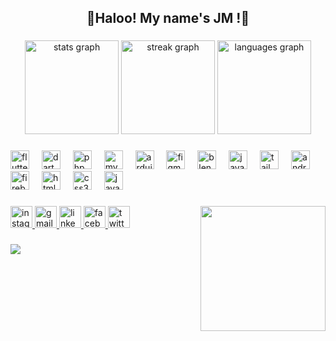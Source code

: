 <h2 align="center">🌸Haloo! My name's JM !🌸</h2>

###

<div align="center">
  <img src="https://github-readme-stats.vercel.app/api?username=JM&hide_title=false&hide_rank=false&show_icons=true&include_all_commits=true&count_private=true&disable_animations=false&theme=dracula&locale=en&hide_border=false" height="150" alt="stats graph"  />
  <img src="https://streak-stats.demolab.com?user=JM&locale=en&mode=daily&theme=dracula&hide_border=false&border_radius=5" height="150" alt="streak graph"  />
  <img src="https://github-readme-stats.vercel.app/api/top-langs?username=JM&locale=en&hide_title=false&layout=compact&card_width=320&langs_count=5&theme=dracula&hide_border=false" height="150" alt="languages graph"  />
</div>

###

<div align="left">
  <img src="https://cdn.jsdelivr.net/gh/devicons/devicon/icons/flutter/flutter-original.svg" height="30" alt="flutter logo"  />
  <img width="12" />
  <img src="https://cdn.jsdelivr.net/gh/devicons/devicon/icons/dart/dart-original.svg" height="30" alt="dart logo"  />
  <img width="12" />
  <img src="https://cdn.jsdelivr.net/gh/devicons/devicon/icons/php/php-original.svg" height="30" alt="php logo"  />
  <img width="12" />
  <img src="https://cdn.jsdelivr.net/gh/devicons/devicon/icons/mysql/mysql-original.svg" height="30" alt="mysql logo"  />
  <img width="12" />
  <img src="https://cdn.jsdelivr.net/gh/devicons/devicon/icons/arduino/arduino-original.svg" height="30" alt="arduino logo"  />
  <img width="12" />
  <img src="https://cdn.jsdelivr.net/gh/devicons/devicon/icons/figma/figma-original.svg" height="30" alt="figma logo"  />
  <img width="12" />
  <img src="https://cdn.jsdelivr.net/gh/devicons/devicon/icons/blender/blender-original.svg" height="30" alt="blender logo"  />
  <img width="12" />
  <img src="https://cdn.jsdelivr.net/gh/devicons/devicon/icons/java/java-original.svg" height="30" alt="java logo"  />
  <img width="12" />
  <img src="https://cdn.jsdelivr.net/gh/devicons/devicon/icons/tailwindcss/tailwindcss-original-wordmark.svg" height="30" alt="tailwindcss logo"  />
  <img width="12" />
  <img src="https://cdn.jsdelivr.net/gh/devicons/devicon/icons/androidstudio/androidstudio-original.svg" height="30" alt="androidstudio logo"  />
  <img width="12" />
  <img src="https://cdn.jsdelivr.net/gh/devicons/devicon/icons/firebase/firebase-plain.svg" height="30" alt="firebase logo"  />
  <img width="12" />
  <img src="https://cdn.jsdelivr.net/gh/devicons/devicon/icons/html5/html5-original.svg" height="30" alt="html5 logo"  />
  <img width="12" />
  <img src="https://cdn.jsdelivr.net/gh/devicons/devicon/icons/css3/css3-original.svg" height="30" alt="css3 logo"  />
  <img width="12" />
  <img src="https://cdn.jsdelivr.net/gh/devicons/devicon/icons/javascript/javascript-original.svg" height="30" alt="javascript logo"  />
</div>

###

<img align="right" height="200" src="https://media.tenor.com/M7-Ftr7tsz8AAAAM/dance.gif"  />

###

<div align="left">
  <a href="https://www.instagram.com/waninani_" target="_blank">
    <img src="https://img.shields.io/static/v1?message=waninani_&logo=instagram&label=&color=FFC0CB&logoColor=white&labelColor=&style=flat" height="35" alt="instagram logo"  />
  </a>
  <a href="https://mail.google.com/mail/u/0/#inbox?compose=DmwnWrRpctQTwvGcMlLDNqPqcnbPvMDFtHQkBqlbxlnvBrVpRzXwJGXmDsBwWqVwHHPGWxfdVRdV" target="_blank">
    <img src="https://img.shields.io/static/v1?message=joannacaguco@gmail.com&logo=gmail&label=&color=FFB6C1&logoColor=white&labelColor=&style=flat" height="35" alt="gmail logo"  />
  </a>
  <a href="https://www.linkedin.com/in/joannacaguco/" target="_blank">
    <img src="https://img.shields.io/static/v1?message=LinkedIn&logo=linkedin&label=&color=F8C8DC&logoColor=white&labelColor=&style=flat" height="35" alt="linkedin logo"  />
  </a>
  <a href="https://web.facebook.com/JM.cags" target="_blank">
    <img src="https://img.shields.io/static/v1?message=Facebook&logo=facebook&label=&color=FAA0A0&logoColor=white&labelColor=&style=flat" height="35" alt="facebook logo"  />
  </a>
  <a href="https://x.com/JMappear" target="_blank">
    <img src="https://img.shields.io/static/v1?message=Twitter&logo=twitter&label=&color=F3CFC6&logoColor=white&labelColor=&style=flat" height="35" alt="twitter logo"  />
  </a>
</div>

###

<img align="left" src="https://visitor-badge.laobi.icu/badge?page_id=JM.JM&left_color=lightpink&right_color=thistle&left_text=Stalkers%20jk%20:3"  />

###
